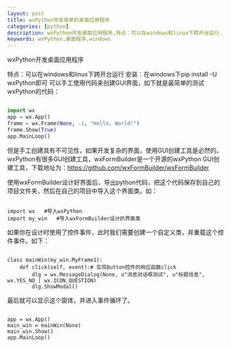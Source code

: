 ```yaml
---
layout: post
title: wxPython开发简单的桌面应用程序
categories: [python]
description: wxPython开发桌面应用程序,特点：可以在windows和linux下跨开台运行.
keywords: wxPython,桌面程序,windows
---
```


wxPython开发桌面应用程序

特点：可以在windows和linux下跨开台运行
安装：在windows下pip install -U wxPython即可
可以手工使用代码来创建GUI界面，如下就是最简单的测试wxPython的代码：

```python

import wx
app = wx.App()
frame = wx.Frame(None, -1, "Hello, World!")
frame.Show(True)
app.MainLoop()

```

但是手工创建具有不可见性，如果开发复杂的界面，使用GUI创建工具是必然的。wxPython有很多GUI创建工具，wxFormBuilder是一个开源的wxPython GUI创建工具，下载地址为：https://github.com/wxFormBuilder/wxFormBuilder

使用wxFormBuilder设计好界面后，导出python代码，把这个代码保存到自己的项目文件夹，然后在自己的项目中导入这个界面类。如：

```

import wx   #导入wxPython
import my_win   #导入wxFormBuilder设计的界面类

```

如果你在设计时使用了控件事件，此时我们需要创建一个自定义类，并重载这个控件事件。如下：

```

class mainWin(my_win.MyFrame1):    
    def click(self, event):# 实现Button控件的响应函数click
        dlg = wx.MessageDialog(None, u"消息对话框测试", u"标题信息", wx.YES_NO | wx.ICON_QUESTION)
        dlg.ShowModal()

```

最后就可以显示这个窗体，并进入事件循环了。

```

app = wx.App()
main_win = mainWin(None)
main_win.Show()
app.MainLoop()

```

